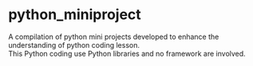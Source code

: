 # python_miniproject
A compilation of python mini projects developed to enhance the understanding of python coding lesson.<br>
This Python coding use Python libraries and no framework are involved.
